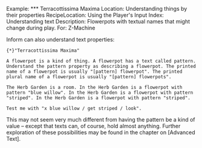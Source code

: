 Example: *** Terracottissima Maxima
Location: Understanding things by their properties
RecipeLocation: Using the Player's Input
Index: Understanding text
Description: Flowerpots with textual names that might change during play.
For: Z-Machine

  
Inform can also understand text properties:

  

``` inform7
{*}"Terracottissima Maxima"

A flowerpot is a kind of thing. A flowerpot has a text called pattern. Understand the pattern property as describing a flowerpot. The printed name of a flowerpot is usually "[pattern] flowerpot". The printed plural name of a flowerpot is usually "[pattern] flowerpots".

The Herb Garden is a room. In the Herb Garden is a flowerpot with pattern "blue willow". In the Herb Garden is a flowerpot with pattern "striped". In the Herb Garden is a flowerpot with pattern "striped".

Test me with "x blue willow / get striped / look".
```

  
This may not seem very much different from having the pattern be a kind of value – except that texts can, of course, hold almost anything. Further exploration of these possibilities may be found in the chapter on [Advanced Text].

